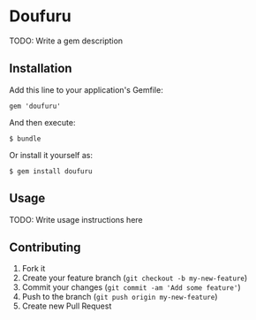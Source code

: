 # Doufuru

TODO: Write a gem description

## Installation

Add this line to your application's Gemfile:

    gem 'doufuru'

And then execute:

    $ bundle

Or install it yourself as:

    $ gem install doufuru

## Usage

TODO: Write usage instructions here

## Contributing

1. Fork it
2. Create your feature branch (`git checkout -b my-new-feature`)
3. Commit your changes (`git commit -am 'Add some feature'`)
4. Push to the branch (`git push origin my-new-feature`)
5. Create new Pull Request
